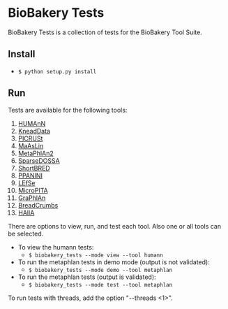 # BioBakery Tests #

BioBakery Tests is a collection of tests for the BioBakery Tool Suite.

## Install ##

* ``$ python setup.py install``

## Run ##

Tests are available for the following tools:

1. [HUMAnN](http://huttenhower.sph.harvard.edu/humann)
2. [KneadData](http://huttenhower.sph.harvard.edu/kneaddata)
3. [PICRUSt](http://picrust.github.io/)
4. [MaAsLin](http://huttenhower.sph.harvard.edu/maaslin)
5. [MetaPhlAn2](http://huttenhower.sph.harvard.edu/metaphlan2)
6. [SparseDOSSA](http://huttenhower.sph.harvard.edu/sparsedossa)
7. [ShortBRED](https://huttenhower.sph.harvard.edu/shortbred)
8. [PPANINI](http://huttenhower.sph.harvard.edu/ppanini)
9. [LEfSe](http://huttenhower.sph.harvard.edu/lefse)
10. [MicroPITA](http://huttenhower.sph.harvard.edu/micropita)
11. [GraPhlAn](http://huttenhower.sph.harvard.edu/graphlan)
12. [BreadCrumbs](http://huttenhower.sph.harvard.edu/breadcrumbs)
13. [HAllA](http://huttenhower.sph.harvard.edu/halla)

There are options to view, run, and test each tool. Also one or all tools can be selected.

* To view the humann tests:
    * ``$ biobakery_tests --mode view --tool humann``
* To run the metaphlan tests in demo mode (output is not validated):
    * ``$ biobakery_tests --mode demo --tool metaphlan``
* To run the metaphlan tests (output is validated):
    * ``$ biobakery_tests --mode test --tool metaphlan``

To run tests with threads, add the option "--threads <1>".

